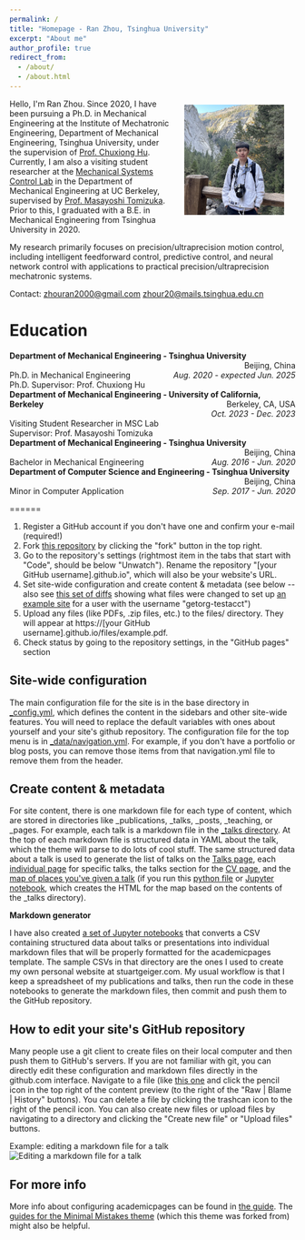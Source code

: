```yaml
---
permalink: /
title: "Homepage - Ran Zhou, Tsinghua University"
excerpt: "About me"
author_profile: true
redirect_from: 
  - /about/
  - /about.html
---
```


<p style="width:100%;">
  <img src="/images/Ran-Life.jpg" align="right" width="35%" alt="Life Photo of Ran" hspace="20" vspace="10">
</p>

Hello, I'm Ran Zhou. Since 2020, I have been pursuing a Ph.D. in Mechanical Engineering at the Institute of Mechatronic Engineering, Department of Mechanical Engineering, Tsinghua University, under the supervision of [Prof. Chuxiong Hu](https://www.me.tsinghua.edu.cn/en/info/1049/1315.htm). Currently, I am also a visiting student researcher at the [Mechanical Systems Control Lab](https://msc.berkeley.edu/) in the Department of Mechanical Engineering at UC Berkeley, supervised by [Prof. Masayoshi Tomizuka](https://me.berkeley.edu/people/masayoshi-tomizuka/). Prior to this, I graduated with a B.E. in Mechanical Engineering from Tsinghua University in 2020.

My research primarily focuses on precision/ultraprecision motion control, including intelligent feedforward control, predictive control, and neural network control with applications to practical precision/ultraprecision mechatronic systems.

Contact:
[zhouran2000@gmail.com](mailto:zhouran2000@gmail.com)
[zhour20@mails.tsinghua.edu.cn](mailto:zhour20@mails.tsinghua.edu.cn)


Education
======

<div class="education-entry">
  <strong>Department of Mechanical Engineering - Tsinghua University</strong>
  <span style="float: right;">Beijing, China</span><br>
  <span style="float: right; clear: right;"><em>Aug. 2020 - expected Jun. 2025</em></span><br>
  Ph.D. in Mechanical Engineering<br>
  Ph.D. Supervisor: Prof. Chuxiong Hu
</div>

<div class="education-entry">
  <strong>Department of Mechanical Engineering - University of California, Berkeley</strong>
  <span style="float: right;">Berkeley, CA, USA</span><br>
  <span style="float: right; clear: right;"><em>Oct. 2023 - Dec. 2023</em></span><br>
  Visiting Student Researcher in MSC Lab<br>
  Supervisor: Prof. Masayoshi Tomizuka
</div>

<div class="education-entry">
  <strong>Department of Mechanical Engineering - Tsinghua University</strong>
  <span style="float: right;">Beijing, China</span><br>
  <span style="float: right; clear: right;"><em>Aug. 2016 - Jun. 2020</em></span><br>
  Bachelor in Mechanical Engineering
</div>

<div class="education-entry">
  <strong>Department of Computer Science and Engineering - Tsinghua University</strong>
  <span style="float: right;">Beijing, China</span><br>
  <span style="float: right; clear: right;"><em>Sep. 2017 - Jun. 2020</em></span><br>
  Minor in Computer Application
</div>


======
1. Register a GitHub account if you don't have one and confirm your e-mail (required!)
1. Fork [this repository](https://github.com/academicpages/academicpages.github.io) by clicking the "fork" button in the top right. 
1. Go to the repository's settings (rightmost item in the tabs that start with "Code", should be below "Unwatch"). Rename the repository "[your GitHub username].github.io", which will also be your website's URL.
1. Set site-wide configuration and create content & metadata (see below -- also see [this set of diffs](http://archive.is/3TPas) showing what files were changed to set up [an example site](https://getorg-testacct.github.io) for a user with the username "getorg-testacct")
1. Upload any files (like PDFs, .zip files, etc.) to the files/ directory. They will appear at https://[your GitHub username].github.io/files/example.pdf.  
1. Check status by going to the repository settings, in the "GitHub pages" section

Site-wide configuration
------
The main configuration file for the site is in the base directory in [_config.yml](https://github.com/academicpages/academicpages.github.io/blob/master/_config.yml), which defines the content in the sidebars and other site-wide features. You will need to replace the default variables with ones about yourself and your site's github repository. The configuration file for the top menu is in [_data/navigation.yml](https://github.com/academicpages/academicpages.github.io/blob/master/_data/navigation.yml). For example, if you don't have a portfolio or blog posts, you can remove those items from that navigation.yml file to remove them from the header. 

Create content & metadata
------
For site content, there is one markdown file for each type of content, which are stored in directories like _publications, _talks, _posts, _teaching, or _pages. For example, each talk is a markdown file in the [_talks directory](https://github.com/academicpages/academicpages.github.io/tree/master/_talks). At the top of each markdown file is structured data in YAML about the talk, which the theme will parse to do lots of cool stuff. The same structured data about a talk is used to generate the list of talks on the [Talks page](https://academicpages.github.io/talks), each [individual page](https://academicpages.github.io/talks/2012-03-01-talk-1) for specific talks, the talks section for the [CV page](https://academicpages.github.io/cv), and the [map of places you've given a talk](https://academicpages.github.io/talkmap.html) (if you run this [python file](https://github.com/academicpages/academicpages.github.io/blob/master/talkmap.py) or [Jupyter notebook](https://github.com/academicpages/academicpages.github.io/blob/master/talkmap.ipynb), which creates the HTML for the map based on the contents of the _talks directory).

**Markdown generator**

I have also created [a set of Jupyter notebooks](https://github.com/academicpages/academicpages.github.io/tree/master/markdown_generator
) that converts a CSV containing structured data about talks or presentations into individual markdown files that will be properly formatted for the academicpages template. The sample CSVs in that directory are the ones I used to create my own personal website at stuartgeiger.com. My usual workflow is that I keep a spreadsheet of my publications and talks, then run the code in these notebooks to generate the markdown files, then commit and push them to the GitHub repository.

How to edit your site's GitHub repository
------
Many people use a git client to create files on their local computer and then push them to GitHub's servers. If you are not familiar with git, you can directly edit these configuration and markdown files directly in the github.com interface. Navigate to a file (like [this one](https://github.com/academicpages/academicpages.github.io/blob/master/_talks/2012-03-01-talk-1.md) and click the pencil icon in the top right of the content preview (to the right of the "Raw | Blame | History" buttons). You can delete a file by clicking the trashcan icon to the right of the pencil icon. You can also create new files or upload files by navigating to a directory and clicking the "Create new file" or "Upload files" buttons. 

Example: editing a markdown file for a talk
![Editing a markdown file for a talk](/images/editing-talk.png)

For more info
------
More info about configuring academicpages can be found in [the guide](https://academicpages.github.io/markdown/). The [guides for the Minimal Mistakes theme](https://mmistakes.github.io/minimal-mistakes/docs/configuration/) (which this theme was forked from) might also be helpful.
